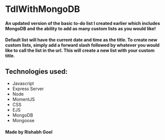 # TdlWithMongoDB

#### An updated version of the basic to-do list I created earlier which includes MongoDB and the ability to add as many custom lists as you would like!

#### Default list will have the current date and time as the title. To create new custom lists, simply add a forward slash followed by whatever you would like to call the list in the url. This will create a new list with your custom title.

## Technologies used:

* Javascript
* Express Server
* Node
* MomentJS
* CSS
* EJS 
* MongoDB
* Mongoose

#### Made by Rishabh Goel